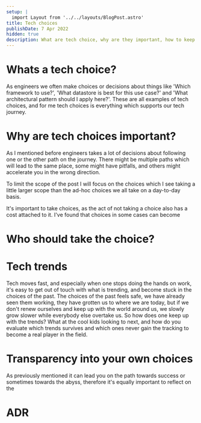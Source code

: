 ```yaml
---
setup: |
  import Layout from '../../layouts/BlogPost.astro'
title: Tech choices
publishDate: 7 Apr 2022
hidden: true
description: What are tech choice, why are they important, how to keep up with the trends, and what is a good way of creating transparency of the choices we take?
---
```

# Whats a tech choice?
As engineers we often make choices or decisions about things like 'Which framework to use?', 'What datastore is best for this use case?' and 'What architectural pattern should I apply here?'.
These are all examples of tech choices, and for me tech choices is everything which supports our tech journey.

# Why are tech choices important?
As I mentioned before engineers takes a lot of decisions about following one or the other path on the journey. There might be multiple paths which will lead to the same place, some might have pitfalls, and others might accelerate you in the wrong direction.

To limit the scope of the post I will focus on the choices which I see taking a little larger scope than the ad-hoc choices we all take on a day-to-day basis.

It's important to take choices, as the act of not taking a choice also has a cost attached to it. I've found that choices in some cases can become 

# Who should take the choice?


# Tech trends
Tech moves fast, and especially when one stops doing the hands on work, it's easy to get out of touch with what is trending, and become stuck in the choices of the past.
The choices of the past feels safe, we have already seen them working, they have grotten us to where we are today, but if we don't renew ourselves and keep up with the world around us, we slowly grow slower while everybody else overtake us.
So how does one keep up with the trends? What at the cool kids looking to next, and how do you evaluate which trends survives and which ones never gain the tracking to become a real player in the field.

# Transparency into your own choices
As previously mentioned it can lead you on the path towards success or sometimes towards the abyss, therefore it's equally important to reflect on the

# ADR
